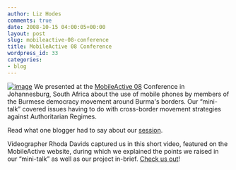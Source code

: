 ```yaml
---
author: Liz Hodes
comments: true
date: 2008-10-15 04:00:05+00:00
layout: post
slug: mobileactive-08-conference
title: MobileActive 08 Conference
wordpress_id: 33
categories:
- blog
---
```


[![image](https://s3.amazonaws.com/digidem-www/wp-content/uploads/2008/12/2937641155_9ffaac3a1b.jpg)](https://s3.amazonaws.com/digidem-www/wp-content/uploads/2008/12/2937641155_9ffaac3a1b.jpg) We presented at the [MobileActive 08](http://mobileactive08.org/) Conference in Johannesburg, South Africa about the use of mobile phones by members of the Burmese democracy movement around Burma's borders. Our “mini-talk” covered issues having to do with cross-border movement strategies against Authoritarian Regimes.

Read what one blogger had to say about our [session](http://mobileactive08.org/node/940).

Videographer Rhoda Davids captured us in this short video, featured on the MobileActive website, during which we explained the points we raised in our “mini-talk” as well as our project in-brief. [Check us out](http://www.youtube.com/watch?v=xeRepqn4rNs&feature=user )!
